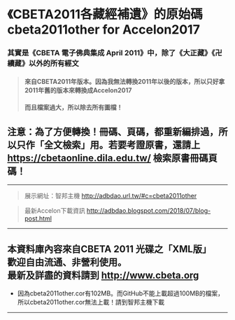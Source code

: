 # 《CBETA2011各藏經補遺》的原始碼 cbeta2011other for Accelon2017  

### 其實是《CBETA 電子佛典集成 April 2011》中，除了《大正藏》《卍續藏》以外的所有經文  

> #### 來自CBETA2011年版本。因為我無法轉換2011年以後的版本，所以只好拿2011年舊的版本來轉換成Accelon2017  
> #### 而且檔案過大，所以除去所有圖檔！  
## 注意：為了方便轉換！冊碼、頁碼，都重新編排過，所以只作「全文檢索」用。若要考證原書，還請上 https://cbetaonline.dila.edu.tw/ 檢索原書冊碼頁碼！  
---  
> 展示網址：智邦主機 http://adbdao.url.tw/#c=cbeta2011other  
  
> 最新Accelon下載資訊 http://adbdao.blogspot.com/2018/07/blog-post.html  
---  
本資料庫內容來自CBETA 2011 光碟之「XML版」  
歡迎自由流通、非營利使用。  
最新及詳盡的資料請到 http://www.cbeta.org  
---  
* 因為cbeta2011other.cor有102MB。而GitHub不能上載超過100MB的檔案，所以cbeta2011other.cor無法上載！請到智邦主機下載  
---  